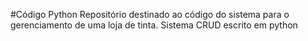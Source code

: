 #Código Python
Repositório destinado ao código do sistema para o gerenciamento de uma loja de tinta.
Sistema CRUD escrito em python
